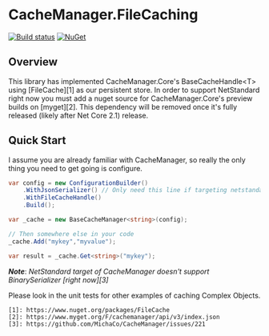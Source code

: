 CacheManager.FileCaching
========================

[![Build status](https://ci.appveyor.com/api/projects/status/pi3k1r41y2j2l5ov/branch/master?svg=true)](https://ci.appveyor.com/project/maldworth/cachemanager-filecaching/branch/master)
[![NuGet](https://img.shields.io/nuget/v/cachemanager.filecaching.svg)](https://www.nuget.org/packages/CacheManager.FileCaching/)

Overview
--------

This library has implemented CacheManager.Core's BaseCacheHandle&lt;T&gt; using
[FileCache][1] as our persistent store. In order to support NetStandard right now
you must add a nuget source for CacheManager.Core's preview builds on [myget][2].
This dependency will be removed once it's fully released (likely after Net Core 2.1)
release.

Quick Start
-----------

I assume you are already familiar with CacheManager, so really the only thing you
need to get going is configure.

```csharp
var config = new ConfigurationBuilder()
    .WithJsonSerializer() // Only need this line if targeting netstandard
    .WithFileCacheHandle()
    .Build();

var _cache = new BaseCacheManager<string>(config);

// Then somewhere else in your code
_cache.Add("mykey","myvalue");

var result = _cache.Get<string>("mykey");
```

**_Note_**: _NetStandard target of CacheManager doesn't support BinarySerializer
[right now][3]_

Please look in the unit tests for other examples of caching Complex Objects.

    [1]: https://www.nuget.org/packages/FileCache
    [2]: https://www.myget.org/F/cachemanager/api/v3/index.json
    [3]: https://github.com/MichaCo/CacheManager/issues/221